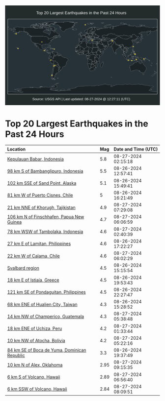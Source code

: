 ![Map](./map.png)

# Top 20 Largest Earthquakes in the Past 24 Hours

| Location | Mag | Date and Time (UTC) |
|:---|:---|:---|
| [Kepulauan Babar, Indonesia](https://earthquake.usgs.gov/earthquakes/eventpage/us6000nmzd) | 5.8 | 08-27-2024 02:15:18 |
| [98 km S of Bambanglipuro, Indonesia](https://earthquake.usgs.gov/earthquakes/eventpage/us7000n9hl) | 5.5 | 08-26-2024 12:57:41 |
| [102 km SSE of Sand Point, Alaska](https://earthquake.usgs.gov/earthquakes/eventpage/us6000nmvh) | 5.1 | 08-26-2024 15:49:41 |
| [81 km W of Puerto Cisnes, Chile](https://earthquake.usgs.gov/earthquakes/eventpage/us6000nmw5) | 5 | 08-26-2024 16:21:49 |
| [21 km NNE of Khorugh, Tajikistan](https://earthquake.usgs.gov/earthquakes/eventpage/us6000nn17) | 4.9 | 08-27-2024 07:29:08 |
| [106 km N of Finschhafen, Papua New Guinea](https://earthquake.usgs.gov/earthquakes/eventpage/us6000nn0v) | 4.7 | 08-27-2024 06:06:59 |
| [78 km WSW of Tambolaka, Indonesia](https://earthquake.usgs.gov/earthquakes/eventpage/us6000nn03) | 4.6 | 08-27-2024 02:40:39 |
| [27 km E of Lamitan, Philippines](https://earthquake.usgs.gov/earthquakes/eventpage/us6000nmwu) | 4.6 | 08-26-2024 17:22:27 |
| [22 km W of Calama, Chile](https://earthquake.usgs.gov/earthquakes/eventpage/us6000nn0u) | 4.6 | 08-27-2024 06:02:29 |
| [Svalbard region](https://earthquake.usgs.gov/earthquakes/eventpage/us6000nmvd) | 4.5 | 08-26-2024 15:15:54 |
| [18 km E of Istiaía, Greece](https://earthquake.usgs.gov/earthquakes/eventpage/us6000nmxi) | 4.5 | 08-26-2024 19:53:43 |
| [121 km SE of Pondaguitan, Philippines](https://earthquake.usgs.gov/earthquakes/eventpage/us6000nmyj) | 4.5 | 08-26-2024 22:27:47 |
| [68 km ENE of Hualien City, Taiwan](https://earthquake.usgs.gov/earthquakes/eventpage/us6000nmvg) | 4.3 | 08-26-2024 15:28:52 |
| [14 km NW of Champerico, Guatemala](https://earthquake.usgs.gov/earthquakes/eventpage/us6000nn0t) | 4.3 | 08-27-2024 05:38:48 |
| [18 km ENE of Uchiza, Peru](https://earthquake.usgs.gov/earthquakes/eventpage/us6000nmz7) | 4.2 | 08-27-2024 01:33:44 |
| [10 km NW of Atocha, Bolivia](https://earthquake.usgs.gov/earthquakes/eventpage/us6000nn0r) | 4.2 | 08-27-2024 05:22:16 |
| [84 km SE of Boca de Yuma, Dominican Republic](https://earthquake.usgs.gov/earthquakes/eventpage/pr71458288) | 3.3 | 08-26-2024 19:37:49 |
| [10 km N of Alex, Oklahoma](https://earthquake.usgs.gov/earthquakes/eventpage/ok2024qvjo) | 2.95 | 08-27-2024 09:15:35 |
| [6 km S of Volcano, Hawaii](https://earthquake.usgs.gov/earthquakes/eventpage/hv74425897) | 2.89 | 08-27-2024 06:56:40 |
| [6 km SSW of Volcano, Hawaii](https://earthquake.usgs.gov/earthquakes/eventpage/hv74426052) | 2.84 | 08-27-2024 08:09:51 |
